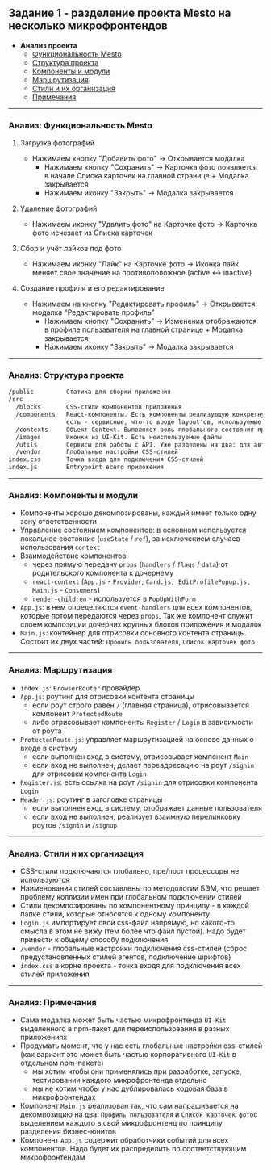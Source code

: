 ## Задание 1 - разделение проекта Mesto на несколько микрофронтендов
- **Анализ проекта**
  - [Функциональность Mesto](#01-00-functional-requirements)
  - [Структура проекта](#01-00-project-structure)
  - [Компоненты и модули](#01-00-components)
  - [Маршрутизация](#01-00-routing)
  - [Стили и их организация](#01-00-styles)
  - [Примечания](#01-00-notes)

---

### <p id="01-00-functional-requirements">Анализ: Функциональность Mesto</p>

1. Загрузка фотографий
   - Нажимаем кнопку "Добавить фото" -> Открывается модалка
     - Нажимаем кнопку "Сохранить" -> Карточка фото появляется в начале Списка карточек на главной странице + Модалка закрывается
     - Нажимаем иконку "Закрыть" -> Модалка закрывается

2. Удаление фотографий
    - Нажимаем иконку "Удалить фото" на Карточке фото -> Карточка фото исчезает из Списка карточек

3. Сбор и учёт лайков под фото
    - Нажимаем иконку "Лайк" на Карточке фото -> Иконка лайк меняет свое значение на противоположное (active <-> inactive)

4. Создание профиля и его редактирование
    - Нажимаем на кнопку "Редактировать профиль" -> Открывается модалка "Редактировать профиль"
        - Нажимаем кнопку "Сохранить" -> Изменения отображаются в профиле пользавателя на главной странице + Модалка закрывается
        - Нажимаем иконку "Закрыть" -> Модалка закрывается

---

### <p id="01-00-project-structure">Анализ: Структура проекта</p>

```markdown
/public         Статика для сборки приложения
/src            
  /blocks       CSS-стили компонентов приложения
  /components   React-компоненты. Есть компоненты реализующую конкретную функциональность приложения,
                есть - сервисные, что-то вроде layout'ов, используемые для компоновки блоков верхнего уровня. 
  /contexts     Объект Context. Выполняет роль глобального состояния приложения. Хранит данные о текущем пользователе
  /images       Иконки из UI-Kit. Есть неиспользуемые файлы
  /utils        Сервисы для работы с API. Уже разделены на два: для авторизации и для работы с профилем/карточками фото
  /vendor       Глобальные настройки CSS-стилей
index.css       Точка входа для подключения CSS-стилей
index.js        Entrypoint всего приложения
```

---

### <p id="01-00-components">Анализ: Компоненты и модули</p>

- Компоненты хорошо декомпозированы, каждый имеет только одну зону ответственности
- Управление состоянием компонентов: в основном используется локальное состояние (`useState` / `ref`), за исключением случаев использования `context`
- Взаимодействие компонентов:
  - через прямую передачу `props` (`handlers` / `flags` / `data`) от родительского компонента к дочернему
  - `react-context` (`App.js` - `Provider`; `Card.js, EditProfilePopup.js, Main.js` - `Consumers`)
  - `render-children` - используется в `PopUpWithForm` 
- `App.js`: в нем определяются `event-handlers` для всех компонентов, которые потом передаются через `props`. Так же компонент служит слоем композиции дочерних крупных блоков приложения и модалок 
- `Main.js`: контейнер для отрисовки основного контента страницы. Состоит их двух частей: `Профиль пользователя`, `Список карточек фото`

---

### <p id="01-00-routing">Анализ: Маршрутизация</p>

- `index.js`: `BrowserRouter` провайдер
- `App.js`: роутинг для отрисовки контента страницы
  - если роут строго равен `/` (главная страница), отрисовывается компонент `ProtectedRoute`
  - либо отрисовывает компоненты `Register` / `Login` в зависимости от роута
- `ProtectedRoute.js`: управляет маршрутизацией на основе данных о входе в систему
  - если выполнен вход в систему, отрисовывает компонент `Main`
  - если вход не выполнен, делает переадресацию на роут `/signin` для отрисовки компонента `Login`
- `Register.js`: есть ссылка на роут `/signin` для отрисовки компонента `Login`
- `Header.js`: роутинг в заголовке страницы
  - если выполнен вход в систему, отображает данные пользователя
  - если вход не выполнен, реализует взаимную перелинковку роутов `/signin` и `/signup`

---

### <p id="01-00-styles">Анализ: Стили и их организация</p>

- CSS-стили подключаются глобально, пре/пост процессоры не используются
- Наименования стилей составлены по методологии БЭМ, что решает проблему коллизии имен при глобальном подключении стилей
- Стили декомпозированы по компонентному принципу - в каждой папке стили, которые относятся к одному компоненту
- `Login.js` импортирует свой css-файл напрямую, но какого-то смысла в этом не вижу (тем более что файл пустой). Надо будет привести к общему способу подключения
- `/vendor` - глобальные настройки подключения css-стилей (сброс предустановленных стилей агентов, подключение шрифтов)
- `index.css` в корне проекта - точка входя для подключения всех стилей приложения 

---

### <p id="01-00-notes">Анализ: Примечания</p>
- Сама модалка может быть частью микрофронтенда `UI-Kit` выделенного в npm-пакет для переиспользования в разных приложениях
- Продумать момент, что у нас есть глобальные настройки css-стилей (как вариант это может быть частью корпоративного `UI-Kit` в отдельном npm-пакете)
  - мы хотим чтобы они применялись при разработке, запуске, тестировании каждого микрофронтенда отдельно
  - мы не хотим чтобы у нас дублировалась кодовая база в микрофронтендах
- Компонент `Main.js` реализован так, что сам напрашивается на декомпозицию на два: `Профиль пользователя` и `Список карточек фото`с выделением каждого в свой микрофронтенд по принципу разделения бизнес-юнитов
- Компонент `App.js` содержит обработчики событий для всех компонентов. Надо будет их распределить по соответствующим микрофронтендам